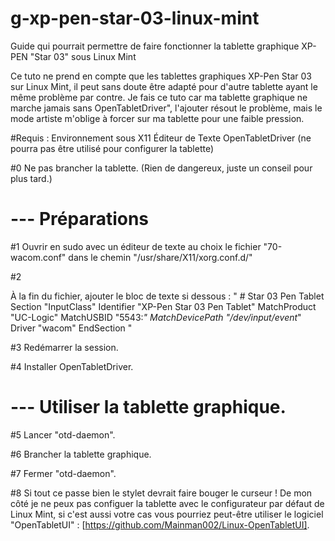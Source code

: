 # g-xp-pen-star-03-linux-mint
Guide qui pourrait permettre de faire fonctionner la tablette graphique XP-PEN "Star 03" sous Linux Mint


Ce tuto ne prend en compte que les tablettes graphiques XP-Pen Star 03 sur Linux Mint, il peut sans doute être adapté pour d'autre tablette ayant le même problème par contre. Je fais ce tuto car ma tablette graphique ne marche jamais sans OpenTabletDriver", l'ajouter résout le problème, mais le mode artiste m'oblige à forcer sur ma tablette pour une faible pression.

#Requis :
    Environnement sous X11
    Éditeur de Texte
    OpenTabletDriver (ne pourra pas être utilisé pour configurer la tablette)


#0
    Ne pas brancher la tablette. (Rien de dangereux, juste un conseil pour plus tard.)

# --- Préparations

#1
    Ouvrir en sudo avec un éditeur de texte au choix le fichier "70-wacom.conf" dans le chemin "/usr/share/X11/xorg.conf.d/"

#2

 À la fin du fichier, ajouter le bloc de texte si dessous :
 "
    # Star 03 Pen Tablet
    Section "InputClass"
	    Identifier "XP-Pen Star 03 Pen Tablet"
    	MatchProduct "UC-Logic"
        MatchUSBID "5543:*"
    	MatchDevicePath "/dev/input/event*"
        Driver "wacom"
    EndSection
 "

#3
    Redémarrer la session.

#4
    Installer OpenTabletDriver.

# --- Utiliser la tablette graphique.

#5
    Lancer "otd-daemon".

#6
    Brancher la tablette graphique.

#7
    Fermer "otd-daemon".

#8
    Si tout ce passe bien le stylet devrait faire bouger le curseur ! 
    De mon côté je ne peux pas configuer la tablette avec le configurateur par défaut de Linux Mint, si c'est aussi votre cas vous pourriez peut-être utiliser le logiciel "OpenTabletUI" : [https://github.com/Mainman002/Linux-OpenTabletUI].
